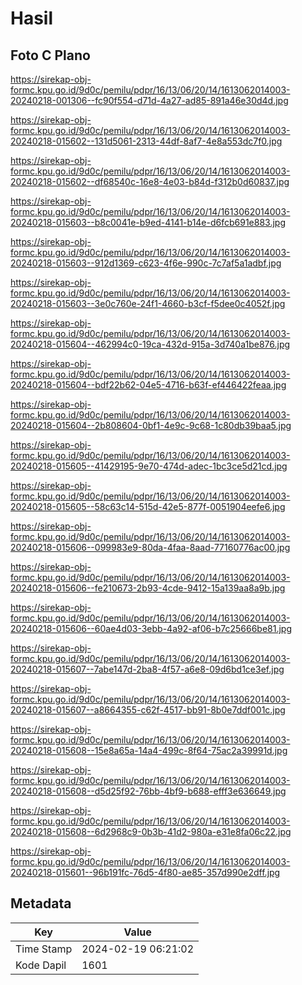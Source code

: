 # Hasil

## Foto C Plano

https://sirekap-obj-formc.kpu.go.id/9d0c/pemilu/pdpr/16/13/06/20/14/1613062014003-20240218-001306--fc90f554-d71d-4a27-ad85-891a46e30d4d.jpg

https://sirekap-obj-formc.kpu.go.id/9d0c/pemilu/pdpr/16/13/06/20/14/1613062014003-20240218-015602--131d5061-2313-44df-8af7-4e8a553dc7f0.jpg

https://sirekap-obj-formc.kpu.go.id/9d0c/pemilu/pdpr/16/13/06/20/14/1613062014003-20240218-015602--df68540c-16e8-4e03-b84d-f312b0d60837.jpg

https://sirekap-obj-formc.kpu.go.id/9d0c/pemilu/pdpr/16/13/06/20/14/1613062014003-20240218-015603--b8c0041e-b9ed-4141-b14e-d6fcb691e883.jpg

https://sirekap-obj-formc.kpu.go.id/9d0c/pemilu/pdpr/16/13/06/20/14/1613062014003-20240218-015603--912d1369-c623-4f6e-990c-7c7af5a1adbf.jpg

https://sirekap-obj-formc.kpu.go.id/9d0c/pemilu/pdpr/16/13/06/20/14/1613062014003-20240218-015603--3e0c760e-24f1-4660-b3cf-f5dee0c4052f.jpg

https://sirekap-obj-formc.kpu.go.id/9d0c/pemilu/pdpr/16/13/06/20/14/1613062014003-20240218-015604--462994c0-19ca-432d-915a-3d740a1be876.jpg

https://sirekap-obj-formc.kpu.go.id/9d0c/pemilu/pdpr/16/13/06/20/14/1613062014003-20240218-015604--bdf22b62-04e5-4716-b63f-ef446422feaa.jpg

https://sirekap-obj-formc.kpu.go.id/9d0c/pemilu/pdpr/16/13/06/20/14/1613062014003-20240218-015604--2b808604-0bf1-4e9c-9c68-1c80db39baa5.jpg

https://sirekap-obj-formc.kpu.go.id/9d0c/pemilu/pdpr/16/13/06/20/14/1613062014003-20240218-015605--41429195-9e70-474d-adec-1bc3ce5d21cd.jpg

https://sirekap-obj-formc.kpu.go.id/9d0c/pemilu/pdpr/16/13/06/20/14/1613062014003-20240218-015605--58c63c14-515d-42e5-877f-0051904eefe6.jpg

https://sirekap-obj-formc.kpu.go.id/9d0c/pemilu/pdpr/16/13/06/20/14/1613062014003-20240218-015606--099983e9-80da-4faa-8aad-77160776ac00.jpg

https://sirekap-obj-formc.kpu.go.id/9d0c/pemilu/pdpr/16/13/06/20/14/1613062014003-20240218-015606--fe210673-2b93-4cde-9412-15a139aa8a9b.jpg

https://sirekap-obj-formc.kpu.go.id/9d0c/pemilu/pdpr/16/13/06/20/14/1613062014003-20240218-015606--60ae4d03-3ebb-4a92-af06-b7c25666be81.jpg

https://sirekap-obj-formc.kpu.go.id/9d0c/pemilu/pdpr/16/13/06/20/14/1613062014003-20240218-015607--7abe147d-2ba8-4f57-a6e8-09d6bd1ce3ef.jpg

https://sirekap-obj-formc.kpu.go.id/9d0c/pemilu/pdpr/16/13/06/20/14/1613062014003-20240218-015607--a8664355-c62f-4517-bb91-8b0e7ddf001c.jpg

https://sirekap-obj-formc.kpu.go.id/9d0c/pemilu/pdpr/16/13/06/20/14/1613062014003-20240218-015608--15e8a65a-14a4-499c-8f64-75ac2a39991d.jpg

https://sirekap-obj-formc.kpu.go.id/9d0c/pemilu/pdpr/16/13/06/20/14/1613062014003-20240218-015608--d5d25f92-76bb-4bf9-b688-efff3e636649.jpg

https://sirekap-obj-formc.kpu.go.id/9d0c/pemilu/pdpr/16/13/06/20/14/1613062014003-20240218-015608--6d2968c9-0b3b-41d2-980a-e31e8fa06c22.jpg

https://sirekap-obj-formc.kpu.go.id/9d0c/pemilu/pdpr/16/13/06/20/14/1613062014003-20240218-015601--96b191fc-76d5-4f80-ae85-357d990e2dff.jpg


## Metadata

| Key        | Value               |
| ---------- | ------------------- |
| Time Stamp | 2024-02-19 06:21:02 |
| Kode Dapil | 1601                |



